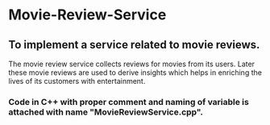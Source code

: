 # Movie-Review-Service
## To implement a service related to movie reviews.

The movie review service collects reviews for movies from its users. Later these
movie reviews are used to derive insights which helps in enriching the lives of its
customers with entertainment.
### Code in C++ with proper comment and naming of variable is attached with name "MovieReviewService.cpp".
